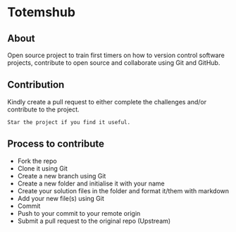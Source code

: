 # Totemshub

## About
Open source project to train first timers on how to version control software projects, contribute to open source and collaborate using Git and GitHub.

## Contribution
Kindly create a pull request to either complete the challenges and/or contribute to the project.

`Star the project if you find it useful.`

## Process to contribute
- Fork the repo
- Clone it using Git
- Create a new  branch using Git
- Create a new folder and initialise it with your name
- Create your solution files in the folder and format it/them with markdown
- Add your new file(s) using Git
- Commit
- Push to your  commit to your remote origin
- Submit a pull request to the original repo (Upstream)

